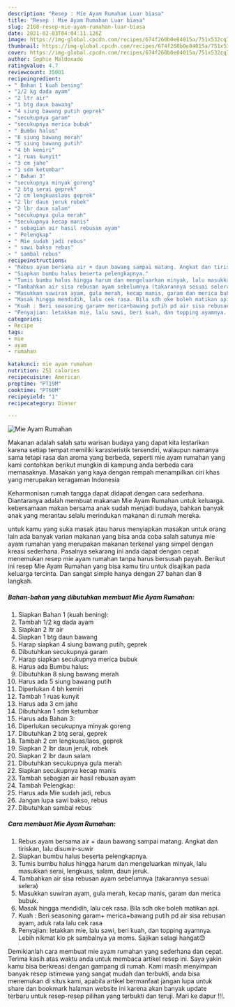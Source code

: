 ```yaml
---
description: "Resep : Mie Ayam Rumahan Luar biasa"
title: "Resep : Mie Ayam Rumahan Luar biasa"
slug: 2168-resep-mie-ayam-rumahan-luar-biasa
date: 2021-02-03T04:04:11.126Z
image: https://img-global.cpcdn.com/recipes/674f260b0e84015a/751x532cq70/mie-ayam-rumahan-foto-resep-utama.jpg
thumbnail: https://img-global.cpcdn.com/recipes/674f260b0e84015a/751x532cq70/mie-ayam-rumahan-foto-resep-utama.jpg
cover: https://img-global.cpcdn.com/recipes/674f260b0e84015a/751x532cq70/mie-ayam-rumahan-foto-resep-utama.jpg
author: Sophie Maldonado
ratingvalue: 4.7
reviewcount: 35001
recipeingredient:
- " Bahan 1 kuah bening"
- "1/2 kg dada ayam"
- "2 ltr air"
- "1 btg daun bawang"
- "4 siung bawang putih geprek"
- "secukupnya garam"
- "secukupnya merica bubuk"
- " Bumbu halus"
- "8 siung bawang merah"
- "5 siung bawang putih"
- "4 bh kemiri"
- "1 ruas kunyit"
- "3 cm jahe"
- "1 sdm ketumbar"
- " Bahan 3"
- "secukupnya minyak goreng"
- "2 btg serai geprek"
- "2 cm lengkuaslaos geprek"
- "2 lbr daun jeruk robek"
- "2 lbr daun salam"
- "secukupnya gula merah"
- "secukupnya kecap manis"
- " sebagian air hasil rebusan ayam"
- " Pelengkap"
- " Mie sudah jadi rebus"
- " sawi bakso rebus"
- " sambal rebus"
recipeinstructions:
- "Rebus ayam bersama air + daun bawang sampai matang. Angkat dan tiriskan, lalu disuwir-suwir"
- "Siapkan bumbu halus beserta pelengkapnya."
- "Tumis bumbu halus hingga harum dan mengeluarkan minyak, lalu masukkan serai, lengkuas, salam, daun jeruk."
- "Tambahkan air sisa rebusan ayam sebelumnya (takarannya sesuai selera)"
- "Masukkan suwiran ayam, gula merah, kecap manis, garam dan merica bubuk."
- "Masak hingga mendidih, lalu cek rasa. Bila sdh oke boleh matikan api."
- "Kuah : Beri seasoning garam+ merica+bawang putih pd air sisa rebusan ayam, aduk rata lalu cek rasa"
- "Penyajian: letakkan mie, lalu sawi, beri kuah, dan topping ayamnya. Lebih nikmat klo pk sambalnya ya moms. Sajikan selagi hangat😊"
categories:
- Recipe
tags:
- mie
- ayam
- rumahan

katakunci: mie ayam rumahan 
nutrition: 251 calories
recipecuisine: American
preptime: "PT19M"
cooktime: "PT60M"
recipeyield: "1"
recipecategory: Dinner

---
```



![Mie Ayam Rumahan](https://img-global.cpcdn.com/recipes/674f260b0e84015a/751x532cq70/mie-ayam-rumahan-foto-resep-utama.jpg)

Makanan adalah salah satu warisan budaya yang dapat kita lestarikan karena setiap tempat memiliki karasteristik tersendiri, walaupun namanya sama tetapi rasa dan aroma yang berbeda, seperti mie ayam rumahan yang kami contohkan berikut mungkin di kampung anda berbeda cara memasaknya. Masakan yang kaya dengan rempah menampilkan ciri khas yang merupakan keragaman Indonesia



Keharmonisan rumah tangga dapat didapat dengan cara sederhana. Diantaranya adalah membuat makanan Mie Ayam Rumahan untuk keluarga. kebersamaan makan bersama anak sudah menjadi budaya, bahkan banyak anak yang merantau selalu merindukan makanan di rumah mereka.

untuk kamu yang suka masak atau harus menyiapkan masakan untuk orang lain ada banyak varian makanan yang bisa anda coba salah satunya mie ayam rumahan yang merupakan makanan terkenal yang simpel dengan kreasi sederhana. Pasalnya sekarang ini anda dapat dengan cepat menemukan resep mie ayam rumahan tanpa harus bersusah payah.
Berikut ini resep Mie Ayam Rumahan yang bisa kamu tiru untuk disajikan pada keluarga tercinta. Dan sangat simple hanya dengan 27 bahan dan 8 langkah.


<!--inarticleads1-->

##### Bahan-bahan yang dibutuhkan membuat Mie Ayam Rumahan:

1. Siapkan  Bahan 1 (kuah bening):
1. Tambah 1/2 kg dada ayam
1. Siapkan 2 ltr air
1. Siapkan 1 btg daun bawang
1. Harap siapkan 4 siung bawang putih, geprek
1. Dibutuhkan secukupnya garam
1. Harap siapkan secukupnya merica bubuk
1. Harus ada  Bumbu halus:
1. Dibutuhkan 8 siung bawang merah
1. Harus ada 5 siung bawang putih
1. Diperlukan 4 bh kemiri
1. Tambah 1 ruas kunyit
1. Harus ada 3 cm jahe
1. Dibutuhkan 1 sdm ketumbar
1. Harus ada  Bahan 3:
1. Diperlukan secukupnya minyak goreng
1. Dibutuhkan 2 btg serai, geprek
1. Tambah 2 cm lengkuas/laos, geprek
1. Siapkan 2 lbr daun jeruk, robek
1. Siapkan 2 lbr daun salam
1. Dibutuhkan secukupnya gula merah
1. Siapkan secukupnya kecap manis
1. Tambah  sebagian air hasil rebusan ayam
1. Tambah  Pelengkap:
1. Harus ada  Mie sudah jadi, rebus
1. Jangan lupa  sawi bakso, rebus
1. Dibutuhkan  sambal rebus




<!--inarticleads2-->

##### Cara membuat  Mie Ayam Rumahan:

1. Rebus ayam bersama air + daun bawang sampai matang. Angkat dan tiriskan, lalu disuwir-suwir
1. Siapkan bumbu halus beserta pelengkapnya.
1. Tumis bumbu halus hingga harum dan mengeluarkan minyak, lalu masukkan serai, lengkuas, salam, daun jeruk.
1. Tambahkan air sisa rebusan ayam sebelumnya (takarannya sesuai selera)
1. Masukkan suwiran ayam, gula merah, kecap manis, garam dan merica bubuk.
1. Masak hingga mendidih, lalu cek rasa. Bila sdh oke boleh matikan api.
1. Kuah : Beri seasoning garam+ merica+bawang putih pd air sisa rebusan ayam, aduk rata lalu cek rasa
1. Penyajian: letakkan mie, lalu sawi, beri kuah, dan topping ayamnya. Lebih nikmat klo pk sambalnya ya moms. Sajikan selagi hangat😊




Demikianlah cara membuat mie ayam rumahan yang sederhana dan cepat. Terima kasih atas waktu anda untuk membaca artikel resep ini. Saya yakin kamu bisa berkreasi dengan gampang di rumah. Kami masih menyimpan banyak resep istimewa yang sangat mudah dan terbukti, anda bisa menemukan di situs kami, apabila artikel bermanfaat jangan lupa untuk share dan bookmark halaman website ini karena akan banyak update terbaru untuk resep-resep pilihan yang terbukti dan teruji. Mari ke dapur !!!. 
